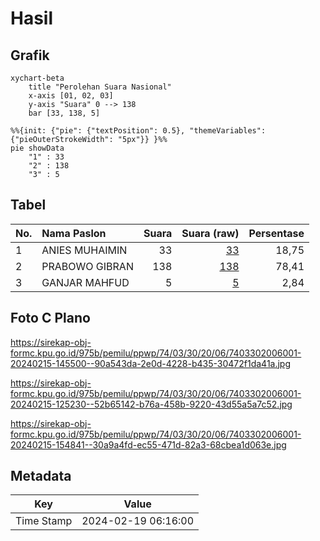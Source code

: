 # Hasil

## Grafik

```mermaid
xychart-beta
    title "Perolehan Suara Nasional"
    x-axis [01, 02, 03]
    y-axis "Suara" 0 --> 138
    bar [33, 138, 5]
```

```mermaid
%%{init: {"pie": {"textPosition": 0.5}, "themeVariables": {"pieOuterStrokeWidth": "5px"}} }%%
pie showData
    "1" : 33
    "2" : 138
    "3" : 5
```

## Tabel

| No. | Nama Paslon    | Suara | Suara (raw) | Persentase |
|:--- |:-------------- | -----:| -----------:| ----------:|
| 1   | ANIES MUHAIMIN | 33    | [33][p-1]   | 18,75      |
| 2   | PRABOWO GIBRAN | 138   | [138][p-2]  | 78,41      |
| 3   | GANJAR MAHFUD  | 5     | [5][p-3]    | 2,84       |


[p-1]: https://github.com/gigit-pemilu/pemilu-2024/blob/main/pilpres/hitung-suara/sub/74-sulawesi-tenggara/sub/03-muna/sub/30-kontu-kowuna/sub/2006-lahorio/sub/001-tps/sub/paslon-1.txt
[p-2]: https://github.com/gigit-pemilu/pemilu-2024/blob/main/pilpres/hitung-suara/sub/74-sulawesi-tenggara/sub/03-muna/sub/30-kontu-kowuna/sub/2006-lahorio/sub/001-tps/sub/paslon-2.txt
[p-3]: https://github.com/gigit-pemilu/pemilu-2024/blob/main/pilpres/hitung-suara/sub/74-sulawesi-tenggara/sub/03-muna/sub/30-kontu-kowuna/sub/2006-lahorio/sub/001-tps/sub/paslon-3.txt

## Foto C Plano

https://sirekap-obj-formc.kpu.go.id/975b/pemilu/ppwp/74/03/30/20/06/7403302006001-20240215-145500--90a543da-2e0d-4228-b435-30472f1da41a.jpg

https://sirekap-obj-formc.kpu.go.id/975b/pemilu/ppwp/74/03/30/20/06/7403302006001-20240215-125230--52b65142-b76a-458b-9220-43d55a5a7c52.jpg

https://sirekap-obj-formc.kpu.go.id/975b/pemilu/ppwp/74/03/30/20/06/7403302006001-20240215-154841--30a9a4fd-ec55-471d-82a3-68cbea1d063e.jpg


## Metadata

| Key        | Value               |
| ---------- | ------------------- |
| Time Stamp | 2024-02-19 06:16:00 |



